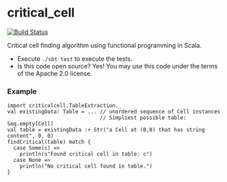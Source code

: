 critical_cell
=============

[![Build Status](https://travis-ci.org/malcolmgreaves/critical_cell.svg?branch=master)](https://travis-ci.org/malcolmgreaves/critical_cell)

Critical cell finding algorithm using functional programming in Scala.

* Execute `./sbt test` to execute the tests.
* Is this code open source? Yes! You may use this code under the terms of the Apache 2.0 license.

### Example

    import criticalcell.TableExtraction._
    val existingData: Table = ... // unordered sequence of Cell instances
                                  // Simpliest possible table: Seq.empty[Cell]
    val table = existingData :+ Str("a Cell at (0,0) that has string content", 0, 0)
    findCritical(table) match {
      case Some(c) => 
        println(s"Found critical cell in table: c")
      case None =>
        println("No critical cell found in table.")
    }

